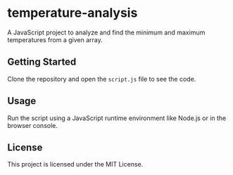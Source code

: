 # temperature-analysis
A JavaScript project to analyze and find the minimum and maximum temperatures from a given array.

## Getting Started

Clone the repository and open the `script.js` file to see the code.

## Usage

Run the script using a JavaScript runtime environment like Node.js or in the browser console.

## License

This project is licensed under the MIT License.
